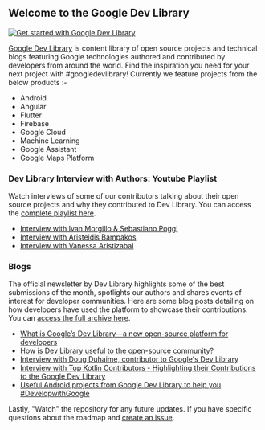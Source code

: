 ## Welcome to the Google Dev Library

[![Get started with Google Dev Library](https://img.youtube.com/vi/XrIuuJ6YFzY/0.jpg)](https://youtu.be/XrIuuJ6YFzY)

[Google Dev Library](https://devlibrary.withgoogle.com) is content library of open source projects and technical blogs featuring Google technologies authored and contributed by developers from around the world. Find the inspiration you need for your next project with #googledevlibrary! Currently we feature projects from the below products :-
- Android
- Angular
- Flutter
- Firebase
- Google Cloud
- Machine Learning
- Google Assistant
- Google Maps Platform

### Dev Library Interview with Authors: Youtube Playlist
Watch interviews of some of our contributors talking about their open source projects and why they contributed to Dev Library. You can access the [complete playlist here](https://youtube.com/playlist?list=PLxNYxgaZ8RseRNZYtcMBq6SfAuQkE0Fci). 

- [Interview with Ivan Morgillo & Sebastiano Poggi](https://youtu.be/1K1O_WzNt9Y)
- [Interview with Aristeidis Bampakos](https://youtu.be/gMh2z98af-E)
- [Interview with Vanessa Aristizabal](https://youtu.be/Qd1A6JnEcuA)

### Blogs
The official newsletter by Dev Library highlights some of the best submissions of the month, spotlights our authors and shares events of interest for developer communities. Here are some blog posts detailing on how developers have used the platform to showcase their contributions. You can [access the full archive here](https://developers.googleblog.com/search/label/Google%20Dev%20Library). 

- [What is Google’s Dev Library––a new open-source platform for developers](https://developers.googleblog.com/2021/10/what-is-the-dev-library.html)
- [How is Dev Library useful to the open-source community?](https://developers.googleblog.com/2022/04/dev-library-open-source.html)
- [Interview with Doug Duhaime, contributor to Google's Dev Library](https://developers.googleblog.com/2022/10/interview-with-doug-duhaime-contributor-to-google-dev-library.html)
- [Interview with Top Kotlin Contributors - Highlighting their Contributions to the Google Dev Library](https://developers.googleblog.com/2023/02/interview-with-top-kotlin-contributors-google-dev-library.html)
- [Useful Android projects from Google Dev Library to help you #DevelopwithGoogle](https://developers.googleblog.com/2023/01/useful-android-projects-from-google-dev-library-to-help-you-develop-with-google.html)

Lastly, "Watch" the repository for any future updates. If you have specific questions about the roadmap and [create an issue](https://github.com/google/devlibrary/issues).
